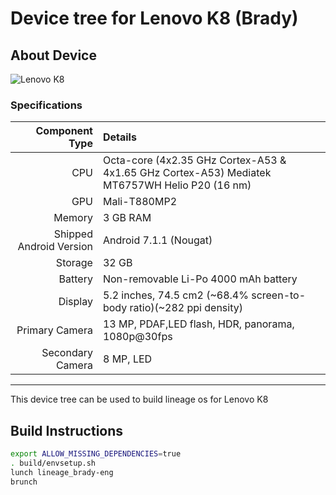 # Device tree for Lenovo K8 (Brady)

## About Device

![Lenovo K8](https://static.digit.in/product/c3216c93782044ea51b382cc99578dbb6841ad15.jpeg)

### Specifications

Component Type | Details
-------:|:-------------------------
CPU     | Octa-core (4x2.35 GHz Cortex-A53 & 4x1.65 GHz Cortex-A53) Mediatek MT6757WH Helio P20 (16 nm)
GPU     | Mali-T880MP2
Memory  | 3 GB RAM
Shipped Android Version | 	Android 7.1.1 (Nougat)
Storage | 32 GB
Battery | Non-removable Li-Po 4000 mAh battery
Display | 5.2 inches, 74.5 cm2 (~68.4% screen-to-body ratio)(~282 ppi density)
Primary Camera | 13 MP, PDAF,LED flash, HDR, panorama, 1080p@30fps
Secondary Camera | 8 MP, LED

---

This device tree can be used to build lineage os for Lenovo K8


## Build Instructions
```sh
export ALLOW_MISSING_DEPENDENCIES=true
. build/envsetup.sh
lunch lineage_brady-eng
brunch
```
